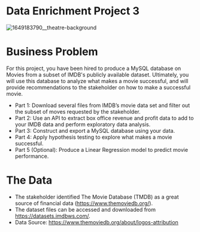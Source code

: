 # Data Enrichment Project 3
 
![1649183790__theatre-background](https://github.com/Mhoover41/Data-Enrichment-Project-3/assets/127150137/9b44cf11-0993-49c0-9a33-d62d614578b6)

# Business Problem
For this project, you have been hired to produce a MySQL database on Movies from a subset of IMDB's publicly available dataset. Ultimately, you will use this database to analyze what makes a movie successful, and will provide recommendations to the stakeholder on how to make a successful movie.

- Part 1: Download several files from IMDB’s movie data set and filter out the subset of moves requested by the stakeholder.
- Part 2: Use an API to extract box office revenue and profit data to add to your IMDB data and perform exploratory data analysis.
- Part 3: Construct and export a MySQL database using your data.
- Part 4: Apply hypothesis testing to explore what makes a movie successful.
- Part 5 (Optional): Produce a Linear Regression model to predict movie performance.

# The Data
- The stakeholder identified The Movie Database (TMDB) as a great source of financial data (https://www.themoviedb.org/).
- The dataset files can be accessed and downloaded from https://datasets.imdbws.com/.
- Data Source: https://www.themoviedb.org/about/logos-attribution
